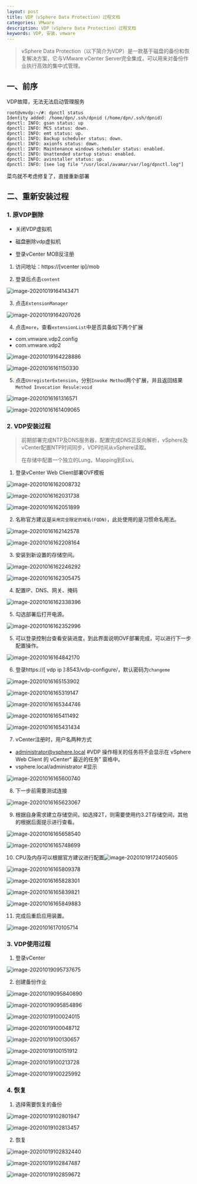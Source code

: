 ```yaml
---
layout: post
title: VDP（vSphere Data Protection）过程文档
categories: VMware
description: VDP（vSphere Data Protection）过程文档
keywords: VDP, 安装，vmware
---
```


> vSphere Data Protection（以下简介为VDP）是一款基于磁盘的备份和恢复解决方案，它与VMware vCenter Server完全集成，可以用来对备份作业执行高效的集中式管理。

## 一、前序

VDP故障，无法无法启动管理服务

```shell
root@vmvdp:~/#: dpnctl status
Identity added: /home/dpn/.ssh/dpnid (/home/dpn/.ssh/dpnid)
dpnctl: INFO: gsan status: up
dpnctl: INFO: MCS status: down.
dpnctl: INFO: emt status: up.
dpnctl: INFO: Backup scheduler status: down.
dpnctl: INFO: axionfs status: down.
dpnctl: INFO: Maintenance windows scheduler status: enabled.
dpnctl: INFO: Unattended startup status: enabled.
dpnctl: INFO: avinstaller status: up.
dpnctl: INFO: [see log file "/usr/local/avamar/var/log/dpnctl.log"]
```

菜鸟就不考虑修复了，直接重新部署



## 二、重新安装过程

### 1. 原VDP删除

[参考官方KB文档链接]: https://kb.vmware.com/s/article/2038356?lang=zh_cn

- 关闭VDP虚拟机

- 磁盘删除vdp虚拟机

- 登录vCenter MOB反注册

1. 访问地址：https://[vcenter ip]/mob



2. 登录后点击`content`

![image-20201019164143471](http://cdn.mingsec.com/image-20201019164143471.png)

3. 点击`ExtensionManager`

![image-20201019164207026](http://cdn.mingsec.com/image-20201019164207026.png)



4. 点击`more`，查看`extensionList`中是否具备如下两个扩展

- com.vmware.vdp2.config
- com.vmware.vdp2



![image-20201019164228886](http://cdn.mingsec.com/image-20201019164228886.png)





![image-20201016161150330](http://cdn.mingsec.com/image-20201016161150330.png)

5. 点击`UnregisterExtension`，分别`Invoke Method`两个扩展，并且返回结果`Method Invocation Resule:void`

![image-20201016161316571](http://cdn.mingsec.com/image-20201016161316571.png)

![image-20201016161409065](http://cdn.mingsec.com/image-20201016161409065.png)



### 2. VDP安装过程

> 前期部署完成NTP及DNS服务器，配置完成DNS正反向解析，vSphere及vCenter配置NTP时间同步，VDP时间从vSphere读取。
>
> 在存储中配置一个独立的Lung，Mapping到Esxi。

1. 登录vCenter Web Client部署OVF模板

![image-20201016162008732](http://cdn.mingsec.com/image-20201016162008732.png)

![image-20201016162031738](http://cdn.mingsec.com/image-20201016162031738.png)

![image-20201016162051899](http://cdn.mingsec.com/image-20201016162051899.png)

2. 名称官方建议是`采用完全限定的域名(FQDN)`，此处使用的是习惯命名用法。

![image-20201016162142578](http://cdn.mingsec.com/image-20201016162142578.png)

![image-20201016162208164](http://cdn.mingsec.com/image-20201016162208164.png)

3. 安装到新设置的存储空间。

![image-20201016162246292](http://cdn.mingsec.com/image-20201016162246292.png)

![image-20201016162305475](http://cdn.mingsec.com/image-20201016162305475.png)

4. 配置IP、DNS、网关、掩码

![image-20201016162338396](http://cdn.mingsec.com/image-20201016162338396.png)

5. 勾选部署后打开电源。

![image-20201016162352996](http://cdn.mingsec.com/image-20201016162352996.png)

5. 可以登录控制台查看安装进度，到此界面说明OVF部署完成，可以进行下一步配置操作。 

![image-20201016164842170](http://cdn.mingsec.com/image-20201016164842170.png)

6. 登录https://[ vdp ip ]:8543/vdp-configure/，默认密码为`changeme`

![image-20201016165153902](http://cdn.mingsec.com/image-20201016165153902.png)



![image-20201016165319147](http://cdn.mingsec.com/image-20201016165319147.png)

![image-20201016165344746](http://cdn.mingsec.com/image-20201016165344746.png)

![image-20201016165411492](http://cdn.mingsec.com/image-20201016165411492.png)

![image-20201016165431434](http://cdn.mingsec.com/image-20201016165431434.png)

7. vCenter注册时，用户名两种方式

- administrator@vsphere.local	#VDP 操作相关的任务将不会显示在 vSphere Web Client 的 vCenter“ 最近的任务” 窗格中。
- vsphere.local/administrator      #显示

![image-20201016165600740](http://cdn.mingsec.com/image-20201016165600740.png)

8. 下一步前需要测试连接

![image-20201016165623067](http://cdn.mingsec.com/image-20201016165623067.png)

9. 根据自身需求建立存储空间，如选择2T，则需要使用约3.2T存储空间，其他的根据后面提示进行查看。

![image-20201016165658540](http://cdn.mingsec.com/image-20201016165658540.png)

![image-20201016165748699](http://cdn.mingsec.com/image-20201016165748699.png)

10. CPU及内存可以根据官方建议进行配置![image-20201019172405605](http://cdn.mingsec.com/image-20201019172405605.png)

![image-20201016165809378](http://cdn.mingsec.com/image-20201016165809378.png)

![image-20201016165828301](http://cdn.mingsec.com/image-20201016165828301.png)

![image-20201016165839821](http://cdn.mingsec.com/image-20201016165839821.png)

![image-20201016165849883](http://cdn.mingsec.com/image-20201016165849883.png)

11. 完成后重启应用装置。

![image-20201016170105714](http://cdn.mingsec.com/image-20201016170105714.png)





### 3. VDP使用过程

1. 登录vCenter

![image-20201019095737675](http://cdn.mingsec.com/image-20201019095737675.png)

2. 创建备份作业

![image-20201019095840890](http://cdn.mingsec.com/image-20201019095840890.png)

![image-20201019095854896](http://cdn.mingsec.com/image-20201019095854896.png)

![image-20201019100024015](http://cdn.mingsec.com/image-20201019100024015.png)

![image-20201019100048712](http://cdn.mingsec.com/image-20201019100048712.png)

![image-20201019100130657](http://cdn.mingsec.com/image-20201019100130657.png)

![image-20201019100151912](http://cdn.mingsec.com/image-20201019100151912.png)

![image-20201019100213728](http://cdn.mingsec.com/image-20201019100213728.png)

![image-20201019100225992](http://cdn.mingsec.com/image-20201019100225992.png)



### 4. 恢复

1. 选择需要恢复的备份

![image-20201019102801947](http://cdn.mingsec.com/image-20201019102801947.png)

![image-20201019102813457](http://cdn.mingsec.com/image-20201019102813457.png)

2. 恢复

![image-20201019102832440](http://cdn.mingsec.com/image-20201019102832440.png)

![image-20201019102847487](http://cdn.mingsec.com/image-20201019102847487.png)

![image-20201019102859672](http://cdn.mingsec.com/image-20201019102859672.png)